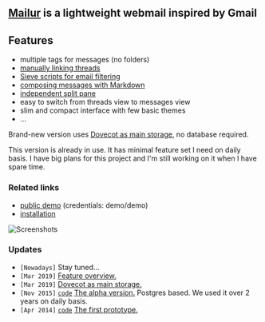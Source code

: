 ## [Mailur] is a lightweight webmail inspired by Gmail

## Features
- multiple tags for messages (no folders)
- [manually linking threads](https://pusto.org/mailur/features/#link-threads)
- [Sieve scripts for email filtering](https://pusto.org/mailur/features/#sieve-scripts)
- [composing messages with Markdown](https://pusto.org/mailur/features/#markdown)
- [independent split pane](https://pusto.org/mailur/features/#the-split-pane)
- easy to switch from threads view to messages view
- slim and compact interface with few basic themes
- ...

Brand-new version uses [Dovecot as main storage][mlr-dovecot], no database required.

This version is already in use. It has minimal feature set I need on daily basis. I have big plans for this project and I'm still working on it when I have spare time.

### Related links
- [public demo][demo] (credentials: demo/demo)
- [installation][install]

![Screenshots](https://pusto.org/mailur/features/the-split-pane.gif)

[Mailur]: https://pusto.org/mailur/
[demo]: http://demo.pusto.org
[install]: https://pusto.org/mailur/installation/
[vimeo]: https://vimeo.com/259140545
[mlr-dovecot]: https://pusto.org/mailur/dovecot/
[mlr-features]: https://pusto.org/mailur/features/
[Markdown]: https://daringfireball.net/projects/markdown/syntax

### Updates
- `[Nowadays]` Stay tuned...
- `[Mar 2019]` [Feature overview.][mlr-features]
- `[Mar 2019]` [Dovecot as main storage.][mlr-dovecot]
- `[Nov 2015]` [`code`][v02code] [The alpha version.][v02post] Postgres based. We used it over 2 years on daily basis.
- `[Apr 2014]` [`code`][v01code] [The first prototype.][v01post]

[v02code]: https://github.com/naskoro/mailur-pg
[v02post]: https://pusto.org/mailur/alpha/
[v01code]: https://github.com/naskoro/mailur-pg/tree/prototype
[v01post]: https://pusto.org/mailur/intro/
